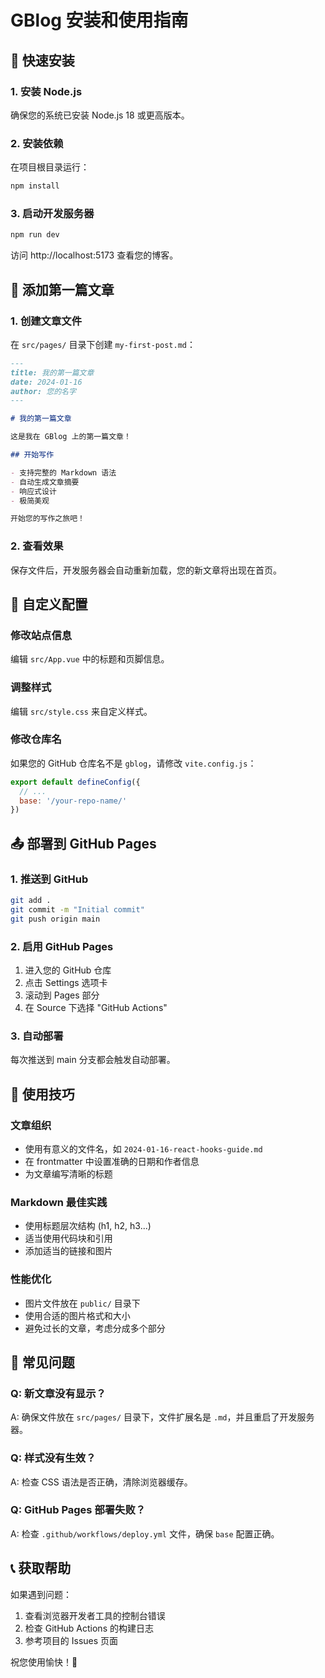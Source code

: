 # GBlog 安装和使用指南

## 🚀 快速安装

### 1. 安装 Node.js
确保您的系统已安装 Node.js 18 或更高版本。

### 2. 安装依赖
在项目根目录运行：
```bash
npm install
```

### 3. 启动开发服务器
```bash
npm run dev
```

访问 http://localhost:5173 查看您的博客。

## 📝 添加第一篇文章

### 1. 创建文章文件
在 `src/pages/` 目录下创建 `my-first-post.md`：

```markdown
---
title: 我的第一篇文章
date: 2024-01-16
author: 您的名字
---

# 我的第一篇文章

这是我在 GBlog 上的第一篇文章！

## 开始写作

- 支持完整的 Markdown 语法
- 自动生成文章摘要
- 响应式设计
- 极简美观

开始您的写作之旅吧！
```

### 2. 查看效果
保存文件后，开发服务器会自动重新加载，您的新文章将出现在首页。

## 🔧 自定义配置

### 修改站点信息
编辑 `src/App.vue` 中的标题和页脚信息。

### 调整样式
编辑 `src/style.css` 来自定义样式。

### 修改仓库名
如果您的 GitHub 仓库名不是 `gblog`，请修改 `vite.config.js`：

```javascript
export default defineConfig({
  // ...
  base: '/your-repo-name/'
})
```

## 📤 部署到 GitHub Pages

### 1. 推送到 GitHub
```bash
git add .
git commit -m "Initial commit"
git push origin main
```

### 2. 启用 GitHub Pages
1. 进入您的 GitHub 仓库
2. 点击 Settings 选项卡
3. 滚动到 Pages 部分
4. 在 Source 下选择 "GitHub Actions"

### 3. 自动部署
每次推送到 main 分支都会触发自动部署。

## 🎯 使用技巧

### 文章组织
- 使用有意义的文件名，如 `2024-01-16-react-hooks-guide.md`
- 在 frontmatter 中设置准确的日期和作者信息
- 为文章编写清晰的标题

### Markdown 最佳实践
- 使用标题层次结构 (h1, h2, h3...)
- 适当使用代码块和引用
- 添加适当的链接和图片

### 性能优化
- 图片文件放在 `public/` 目录下
- 使用合适的图片格式和大小
- 避免过长的文章，考虑分成多个部分

## 🐛 常见问题

### Q: 新文章没有显示？
A: 确保文件放在 `src/pages/` 目录下，文件扩展名是 `.md`，并且重启了开发服务器。

### Q: 样式没有生效？
A: 检查 CSS 语法是否正确，清除浏览器缓存。

### Q: GitHub Pages 部署失败？
A: 检查 `.github/workflows/deploy.yml` 文件，确保 `base` 配置正确。

## 📞 获取帮助

如果遇到问题：
1. 查看浏览器开发者工具的控制台错误
2. 检查 GitHub Actions 的构建日志
3. 参考项目的 Issues 页面

祝您使用愉快！🎉
